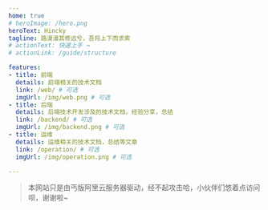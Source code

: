 ```yaml
---
home: true
# heroImage: /hero.png
heroText: Hincky
tagline: 路漫漫其修远兮，吾将上下而求索
# actionText: 快速上手 →
# actionLink: /guide/structure

features:
- title: 前端
  details: 前端相关的技术文档
  link: /web/ # 可选
  imgUrl: /img/web.png # 可选
- title: 后端
  details: 后端技术开发涉及的技术文档，经验分享，总结
  link: /backend/ # 可选
  imgUrl: /img/backend.png # 可选
- title: 运维
  details: 运维相关的技术文档，总结等文章
  link: /operation/ # 可选
  imgUrl: /img/operation.png # 可选

---
```



> 本网站只是由丐版阿里云服务器驱动，经不起攻击哈，小伙伴们悠着点访问呗，谢谢啦~


<!-- **公众号**

学习不走弯路，关注公众号「hincky」，看更多通俗易懂的知识！

![img](/img/hincky-ERcode-28KB.jpg) -->

